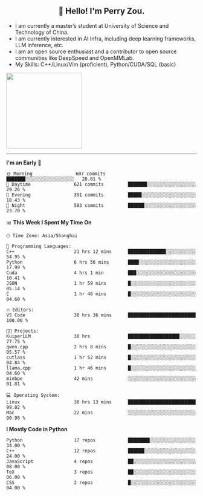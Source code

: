 <h2 align="center">👋 Hello! I'm Perry Zou.</h2>

- I am currently a master’s student at University of Science and Technology of China.
- I am currently interested in AI Infra, including deep learning frameworks, LLM inference, etc.
- I am an open source enthusiast and a contributor to open source communities like DeepSpeed and OpenMMLab.
- My Skills: C++/Linux/Vim (proficient), Python/CUDA/SQL (basic)

<img height=200 align="center" src="https://github-readme-stats.vercel.app/api?username=zonepg" />

-------

<!--START_SECTION:waka-->
**I'm an Early 🐤** 

```text
🌞 Morning                607 commits         ███████░░░░░░░░░░░░░░░░░░   28.61 % 
🌆 Daytime                621 commits         ███████░░░░░░░░░░░░░░░░░░   29.26 % 
🌃 Evening                391 commits         █████░░░░░░░░░░░░░░░░░░░░   18.43 % 
🌙 Night                  503 commits         ██████░░░░░░░░░░░░░░░░░░░   23.70 % 
```


📊 **This Week I Spent My Time On** 

```text
🕑︎ Time Zone: Asia/Shanghai

💬 Programming Languages: 
C++                      21 hrs 12 mins      ██████████████░░░░░░░░░░░   54.95 % 
Python                   6 hrs 56 mins       ████░░░░░░░░░░░░░░░░░░░░░   17.99 % 
Cuda                     4 hrs 1 min         ███░░░░░░░░░░░░░░░░░░░░░░   10.41 % 
JSON                     1 hr 59 mins        █░░░░░░░░░░░░░░░░░░░░░░░░   05.14 % 
C                        1 hr 46 mins        █░░░░░░░░░░░░░░░░░░░░░░░░   04.60 % 

🔥 Editors: 
VS Code                  38 hrs 36 mins      █████████████████████████   100.00 % 

🐱‍💻 Projects: 
KuiperLLM                30 hrs              ███████████████████░░░░░░   77.75 % 
qwen.cpp                 2 hrs 8 mins        █░░░░░░░░░░░░░░░░░░░░░░░░   05.57 % 
cutlass                  1 hr 52 mins        █░░░░░░░░░░░░░░░░░░░░░░░░   04.84 % 
llama.cpp                1 hr 46 mins        █░░░░░░░░░░░░░░░░░░░░░░░░   04.60 % 
minbpe                   42 mins             ░░░░░░░░░░░░░░░░░░░░░░░░░   01.81 % 

💻 Operating System: 
Linux                    38 hrs 13 mins      █████████████████████████   99.02 % 
Mac                      22 mins             ░░░░░░░░░░░░░░░░░░░░░░░░░   00.98 % 
```

**I Mostly Code in Python** 

```text
Python                   17 repos            ████████░░░░░░░░░░░░░░░░░   34.00 % 
C++                      12 repos            ██████░░░░░░░░░░░░░░░░░░░   24.00 % 
JavaScript               4 repos             ██░░░░░░░░░░░░░░░░░░░░░░░   08.00 % 
TeX                      3 repos             ██░░░░░░░░░░░░░░░░░░░░░░░   06.00 % 
CSS                      2 repos             █░░░░░░░░░░░░░░░░░░░░░░░░   04.00 % 
```




<!--END_SECTION:waka-->
